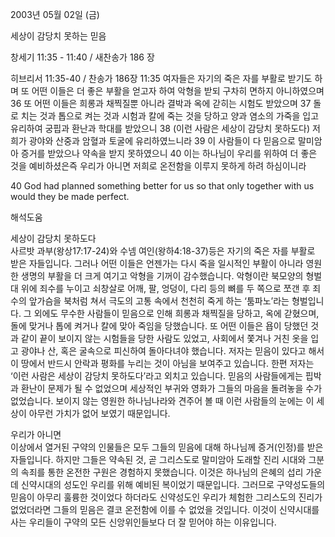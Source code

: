 2003년 05월 02일 (금)

세상이 감당치 못하는 믿음



창세기 11:35 - 11:40 / 새찬송가 186 장


히브리서 11:35-40 / 찬송가 186장
11:35 여자들은 자기의 죽은 자를 부활로 받기도 하며 또 어떤 이들은 더 좋은 부활을 얻고자 하여 악형을 받되 구차히 면하지 아니하였으며
36 또 어떤 이들은 희롱과 채찍질뿐 아니라 결박과 옥에 갇히는 시험도 받았으며
37 돌로 치는 것과 톱으로 켜는 것과 시험과 칼에 죽는 것을 당하고 양과 염소의 가죽을 입고 유리하여 궁핍과 환난과 학대를 받았으니
38 (이런 사람은 세상이 감당치 못하도다) 저희가 광야와 산중과 암혈과 토굴에 유리하였느니라
39 이 사람들이 다 믿음으로 말미암아 증거를 받았으나 약속을 받지 못하였으니
40 이는 하나님이 우리를 위하여 더 좋은 것을 예비하셨은즉 우리가 아니면 저희로 온전함을 이루지 못하게 하려 하심이니라

40 God had planned something better for us so that only together with us would they be made perfect.

해석도움





세상이 감당치 못하도다  
사르밧 과부(왕상17:17-24)와 수넴 여인(왕하4:18-37)등은 자기의 죽은 자를 부활로 받은 자들입니다. 그러나 어떤 이들은 언젠가는 다시 죽을 일시적인 부활이 아니라 영원한 생명의 부활을 더 크게 여기고 악형을 기꺼이 감수했습니다. 악형이란 북모양의 형벌대 위에 죄수를 누이고 쇠창살로 어깨, 팔, 엉덩이, 다리 등의 뼈를 두 쪽으로 쪼갠 후 죄수의 앞가슴을 북처럼 쳐서 극도의 고통 속에서 천천히 죽게 하는 ‘툼파노’라는 형벌입니다. 그 외에도 무수한 사람들이 믿음으로 인해 희롱과 채찍질을 당하고, 옥에 갇혔으며, 돌에 맞거나 톱에 켜거나 칼에 맞아 죽임을 당했습니다. 또 어떤 이들은 욥이 당했던 것과 같이 끝이 보이지 않는 시험들을 당한 사람도 있었고, 사회에서 쫓겨나 거친 옷을 입고 광야나 산, 혹은 굴속으로 피신하여 돌아다녀야 했습니다. 저자는 믿음이 있다고 해서 이 땅에서 반드시 안락과 평화를 누리는 것이 아님을 보여주고 있습니다. 한편 저자는 ‘이런 사람은 세상이 감당치 못하도다’라고 외치고 있습니다. 믿음의 사람들에게는 핍박과 환난이 문제가 될 수 없었으며 세상적인 부귀와 영화가 그들의 마음을 돌려놓을 수가 없었습니다. 보이지 않는 영원한 하나님나라와 견주어 볼 때 이런 사람들의 눈에는 이 세상이 아무런 가치가 없어 보였기 때문입니다.

우리가 아니면  
이상에서 열거된 구약의 인물들은 모두 그들의 믿음에 대해 하나님께 증거(인정)를 받은 자들입니다. 하지만 그들은 약속된 것, 곧 그리스도로 말미암아 도래할 진리 시대와 그분의 속죄를 통한 온전한 구원은 경험하지 못했습니다. 이것은 하나님의 은혜의 섭리 가운데 신약시대의 성도인 우리를 위해 예비된 복이었기 때문입니다. 그러므로 구약성도들의 믿음이 아무리 훌륭한 것이었다 하더라도 신약성도인 우리가 체험한 그리스도의 진리가 없었더라면 그들의 믿음은 결코 온전함에 이를 수 없었을 것입니다. 이것이 신약시대를 사는 우리들이 구약의 모든 신앙위인들보다 더 잘 믿어야 하는 이유입니다.